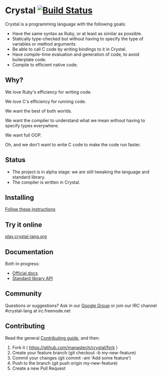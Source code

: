 Crystal [![Build Status](https://travis-ci.org/manastech/crystal.png)](https://travis-ci.org/manastech/crystal)
=======

Crystal is a programming language with the following goals:

* Have the same syntax as Ruby, or at least as similar as possible.
* Statically type-checked but without having to specify the type of variables or method arguments.
* Be able to call C code by writing bindings to it in Crystal.
* Have compile-time evaluation and generation of code, to avoid boilerplate code.
* Compile to efficient native code.

Why?
----

We love Ruby's efficiency for writing code.

We love C's efficiency for running code.

We want the best of both worlds.

We want the compiler to understand what we mean without having to specify types everywhere.

We want full OOP.

Oh, and we don't want to write C code to make the code run faster.

Status
------

* The project is in alpha stage: we are still tweaking the language and standard library.
* The compiler is written in Crystal.

Installing
----------

[Follow these instructions](http://crystal-lang.org/docs/installation/index.html)

Try it online
-------------

[play.crystal-lang.org](http://play.crystal-lang.org/)

Documentation
----------

Both in progress:

* [Official docs](http://crystal-lang.org/docs)
* [Standard library API](http://crystal-lang.org/api)

Community
---------

Questions or suggestions? Ask in our [Google Group](https://groups.google.com/forum/?fromgroups#!forum/crystal-lang) or join our IRC channel #crystal-lang at irc.freenode.net

Contributing
---------

Read the general [Contributing guide](https://github.com/manastech/crystal/blob/master/Contributing.md), and then:

1. Fork it ( https://github.com/manastech/crystal/fork )
2. Create your feature branch (git checkout -b my-new-feature)
3. Commit your changes (git commit -am 'Add some feature')
4. Push to the branch (git push origin my-new-feature)
5. Create a new Pull Request

